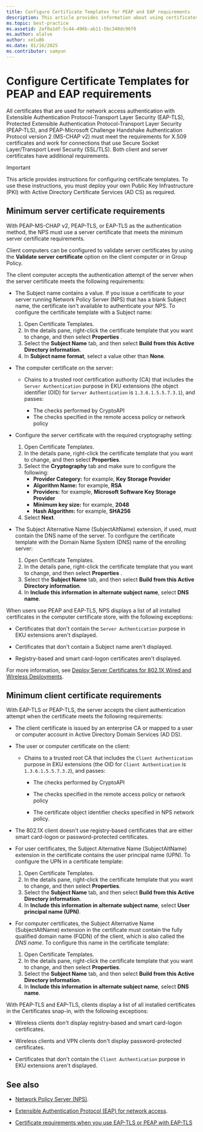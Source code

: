 ```yaml
---
title: Configure Certificate Templates for PEAP and EAP requirements
description: This article provides information about using certificates with Network Policy Server and Remote Access in Windows Server 2016.
ms.topic: best-practice
ms.assetid: 2af0a1df-5c44-496b-ab11-5bc340dc96f0
ms.author: alalve
author: xelu86
ms.date: 01/16/2025
ms.contributor: samyun
---
```


# Configure Certificate Templates for PEAP and EAP requirements

All certificates that are used for network access authentication with Extensible Authentication Protocol-Transport Layer Security (EAP-TLS), Protected Extensible Authentication Protocol-Transport Layer Security (PEAP-TLS), and PEAP-Microsoft Challenge Handshake Authentication Protocol version 2 (MS-CHAP v2) must meet the requirements for X.509 certificates and work for connections that use Secure Socket Layer/Transport Level Security (SSL/TLS). Both client and server certificates have additional requirements.

> [!IMPORTANT]
> This article provides instructions for configuring certificate templates. To use these instructions, you must deploy your own Public Key Infrastructure (PKI) with Active Directory Certificate Services (AD CS) as required.

## Minimum server certificate requirements

With PEAP-MS-CHAP v2, PEAP-TLS, or EAP-TLS as the authentication method, the NPS must use a server certificate that meets the minimum server certificate requirements.

Client computers can be configured to validate server certificates by using the **Validate server certificate** option on the client computer or in Group Policy.

The client computer accepts the authentication attempt of the server when the server certificate meets the following requirements:

- The Subject name contains a value. If you issue a certificate to your server running Network Policy Server (NPS) that has a blank Subject name, the certificate isn't available to authenticate your NPS. To configure the certificate template with a Subject name:

  1. Open Certificate Templates.
  1. In the details pane, right-click the certificate template that you want to change, and then select **Properties** .
  1. Select the **Subject Name** tab, and then select **Build from this Active Directory information**.
  1. In **Subject name format**, select a value other than **None**.

- The computer certificate on the server:

  - Chains to a trusted root certification authority (CA) that includes the `Server Authentication` purpose in EKU extensions (the object identifier (OID) for `Server Authentication` is `1.3.6.1.5.5.7.3.1`), and passes:

    - The checks performed by CryptoAPI
    - The checks specified in the remote access policy or network policy

- Configure the server certificate with the required cryptography setting:

    1. Open Certificate Templates.
    1. In the details pane, right-click the certificate template that you want to change, and then select **Properties**.
    1. Select the **Cryptography** tab and make sure to configure the following:
       - **Provider Category:** for example, **Key Storage Provider**
       - **Algorithm Name:** for example, **RSA**
       - **Providers:** for example, **Microsoft Software Key Storage Provider**
       - **Minimum key size:** for example, **2048**
       - **Hash Algorithm:** for example, **SHA256**
    1. Select **Next**.

- The Subject Alternative Name (SubjectAltName) extension, if used, must contain the DNS name of the server. To configure the certificate template with the Domain Name System (DNS) name of the enrolling server:

  1. Open Certificate Templates.
  1. In the details pane, right-click the certificate template that you want to change, and then select **Properties** .
  1. Select the **Subject Name** tab, and then select **Build from this Active Directory information**.
  1. In **Include this information in alternate subject name**, select **DNS name**.

When users use PEAP and EAP-TLS, NPS displays a list of all installed certificates in the computer certificate store, with the following exceptions:

- Certificates that don't contain the `Server Authentication` purpose in EKU extensions aren't displayed.

- Certificates that don't contain a Subject name aren't displayed.

- Registry-based and smart card-logon certificates aren't displayed.

For more information, see [Deploy Server Certificates for 802.1X Wired and Wireless Deployments](../../core-network-guide/cncg/server-certs/deploy-server-certificates-for-802.1x-wired-and-wireless-deployments.md).

## Minimum client certificate requirements

With EAP-TLS or PEAP-TLS, the server accepts the client authentication attempt when the certificate meets the following requirements:

- The client certificate is issued by an enterprise CA or mapped to a user or computer account in Active Directory Domain Services (AD DS).

- The user or computer certificate on the client:

  - Chains to a trusted root CA that includes the `Client Authentication` purpose in EKU extensions (the OID for `Client Authentication` is `1.3.6.1.5.5.7.3.2`), and passes:
  
    - The checks performed by CryptoAPI

    - The checks specified in the remote access policy or network policy

    - The certificate object identifier checks specified in NPS network policy.

- The 802.1X client doesn't use registry-based certificates that are either smart card-logon or password-protected certificates.

- For user certificates, the Subject Alternative Name (SubjectAltName) extension in the certificate contains the user principal name (UPN). To configure the UPN in a certificate template:

  1. Open Certificate Templates.
  1. In the details pane, right-click the certificate template that you want to change, and then select **Properties**.
  1. Select the **Subject Name** tab, and then select **Build from this Active Directory information**.
  1. In **Include this information in alternate subject name**, select **User principal name (UPN)**.

- For computer certificates, the Subject Alternative Name (SubjectAltName) extension in the certificate must contain the fully qualified domain name (FQDN) of the client, which is also called the *DNS name*. To configure this name in the certificate template:

  1. Open Certificate Templates.
  1. In the details pane, right-click the certificate template that you want to change, and then select **Properties**.
  1. Select the **Subject Name** tab, and then select **Build from this Active Directory information**.
  1. In **Include this information in alternate subject name**, select **DNS name**.

With PEAP-TLS and EAP-TLS, clients display a list of all installed certificates in the Certificates snap-in, with the following exceptions:

- Wireless clients don't display registry-based and smart card-logon certificates.

- Wireless clients and VPN clients don't display password-protected certificates.

- Certificates that don't contain the `Client Authentication` purpose in EKU extensions aren't displayed.

## See also

- [Network Policy Server (NPS)](nps-top.md).

- [Extensible Authentication Protocol (EAP) for network access](/windows-server/networking/technologies/extensible-authentication-protocol/network-access).

- [Certificate requirements when you use EAP-TLS or PEAP with EAP-TLS](/troubleshoot/windows-server/networking/certificate-requirements-eap-tls-peap)
